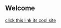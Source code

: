 ## Welcome
[click this link its cool site](https://www.youtube.com/channel/UCuwexQ8UwyLcVIobV0YZBLg)
